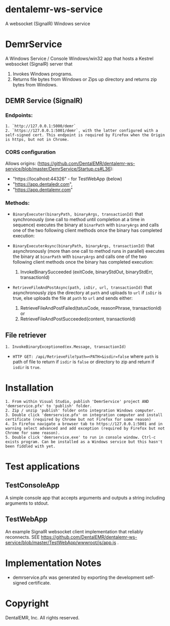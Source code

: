 # dentalemr-ws-service
A websocket (SignalR) Windows service


# DemrService
A Windows Service / Console Windows/win32 app that hosts a Kestrel websocket (SignalR) server that

1. Invokes Windows programs.
2. Returns file bytes from Windows or Zips up directory and returns zip bytes from Windows.

## DEMR Service (SignalR)

### Endpoints: 

    1. `http://127.0.0.1:5000/demr` 
    2. `https://127.0.0.1:5001/demr`, with the latter configured with a self-signed cert. This endpoint is required by Firefox when the Origin is https, but not in Chrome.

### CORS configuration

Allows origins: 
(https://github.com/DentalEMR/dentalemr-ws-service/blob/master/DemrService/Startup.cs#L36): 
- "https://localhost:44326" - for TestWebApp (below)
- "https://app.dentaledr.com", 
- "https://app.dentalemr.com"

### Methods:

- `BinaryExecuter(binaryPath, binaryArgs, transactionId)` that synchronously (one call to method until completion at a time in sequence) executes the binary at `binarPath` with `binaryArgs` and calls one of the two following client methods once the binary has completed execution:
- `BinaryExecuterAsync(binaryPath, binaryArgs, transactionId)` that asynchronously (more than one call to method runs in parallel) executes the binary at `binarPath` with `binaryArgs` and calls one of the two following client methods once the binary has completed execution:
    1. InvokeBinarySucceeded (exitCode, binaryStdOut, binaryStdErr, transactionId)


- `RetrieveFileAndPostAsync(path, isDir, url, transactionId)` that asynchronously zips the directory at `path` and uploads to `url` if `isDir` is true, else uploads the file at `path` to `url` and sends either:
    1. RetrieveFileAndPostFailed(tatusCode, reasonPhrase, transactionId) or
    2. RetrieveFileAndPostSucceeded(content, transactionId)

## File retriever

    1. InvokeBinaryExceptioned(ex.Message, transactionId)
- `HTTP GET: /api/RetrieveFile?path=<PATH>&isdir=false` where `path` is path of file to return if `isdir` is `false` or directory to zip and return if `isdir` is `true`.


# Installation

    1. From within Visual Studio, publish 'DemrService' project AND 'demrservice.pfx' to 'publish' folder.
    2. Zip / unzip 'publish' folder onto integration Windows computer.
    3. Double click 'demrservice.pfx' on integration computer and install certificate (required by Chrome but not Firefox for some reason)
    4. In Firefox navigate a browser tab to https://127.0.0.1:5001 and in warning select advanced and add exception (required by Firefox but not Chrome for some reason).
    5. Double click 'demrservice.exe' to run in console window. Ctrl-c exists program. Can be installed as a Windows service but this hasn't been fiddled with yet.

# Test applications

## TestConsoleApp 
A simple console app that accepts arguments and outputs a string including arguments to stdout.

## TestWebApp
An example SignalR websocket client implementation that reliably reconnects. SEE https://github.com/DentalEMR/dentalemr-ws-service/blob/master/TestWebApp/wwwroot/js/app.js .

# Implementation Notes

- demrservice.pfx was generated by exporting the development self-signed certificate.

# Copyright 
DentalEMR, Inc. All rights reserved.
